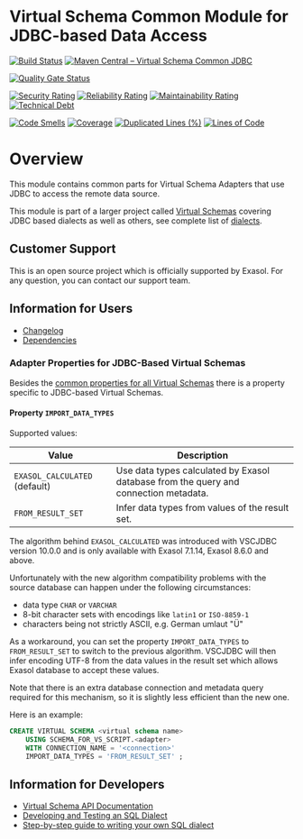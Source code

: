 # Virtual Schema Common Module for JDBC-based Data Access

[![Build Status](https://github.com/exasol/virtual-schema-common-jdbc/actions/workflows/ci-build.yml/badge.svg)](https://github.com/exasol/virtual-schema-common-jdbc/actions/workflows/ci-build.yml)
[![Maven Central – Virtual Schema Common JDBC](https://img.shields.io/maven-central/v/com.exasol/virtual-schema-common-jdbc)](https://search.maven.org/artifact/com.exasol/virtual-schema-common-jdbc)

[![Quality Gate Status](https://sonarcloud.io/api/project_badges/measure?project=com.exasol%3Avirtual-schema-common-jdbc&metric=alert_status)](https://sonarcloud.io/dashboard?id=com.exasol%3Avirtual-schema-common-jdbc)

[![Security Rating](https://sonarcloud.io/api/project_badges/measure?project=com.exasol%3Avirtual-schema-common-jdbc&metric=security_rating)](https://sonarcloud.io/dashboard?id=com.exasol%3Avirtual-schema-common-jdbc)
[![Reliability Rating](https://sonarcloud.io/api/project_badges/measure?project=com.exasol%3Avirtual-schema-common-jdbc&metric=reliability_rating)](https://sonarcloud.io/dashboard?id=com.exasol%3Avirtual-schema-common-jdbc)
[![Maintainability Rating](https://sonarcloud.io/api/project_badges/measure?project=com.exasol%3Avirtual-schema-common-jdbc&metric=sqale_rating)](https://sonarcloud.io/dashboard?id=com.exasol%3Avirtual-schema-common-jdbc)
[![Technical Debt](https://sonarcloud.io/api/project_badges/measure?project=com.exasol%3Avirtual-schema-common-jdbc&metric=sqale_index)](https://sonarcloud.io/dashboard?id=com.exasol%3Avirtual-schema-common-jdbc)

[![Code Smells](https://sonarcloud.io/api/project_badges/measure?project=com.exasol%3Avirtual-schema-common-jdbc&metric=code_smells)](https://sonarcloud.io/dashboard?id=com.exasol%3Avirtual-schema-common-jdbc)
[![Coverage](https://sonarcloud.io/api/project_badges/measure?project=com.exasol%3Avirtual-schema-common-jdbc&metric=coverage)](https://sonarcloud.io/dashboard?id=com.exasol%3Avirtual-schema-common-jdbc)
[![Duplicated Lines (%)](https://sonarcloud.io/api/project_badges/measure?project=com.exasol%3Avirtual-schema-common-jdbc&metric=duplicated_lines_density)](https://sonarcloud.io/dashboard?id=com.exasol%3Avirtual-schema-common-jdbc)
[![Lines of Code](https://sonarcloud.io/api/project_badges/measure?project=com.exasol%3Avirtual-schema-common-jdbc&metric=ncloc)](https://sonarcloud.io/dashboard?id=com.exasol%3Avirtual-schema-common-jdbc)

# Overview

This module contains common parts for Virtual Schema Adapters that use JDBC to access the remote data source.

This module is part of a larger project called [Virtual Schemas](https://github.com/exasol/virtual-schemas) covering JDBC based dialects as well as others, see complete list of [dialects](https://github.com/exasol/virtual-schemas/blob/main/doc/user-guide/dialects.md).


## Customer Support

This is an open source project which is officially supported by Exasol. For any question, you can contact our support team.

## Information for Users

* [Changelog](doc/changes/changelog.md)
* [Dependencies](dependencies.md)

### Adapter Properties for JDBC-Based Virtual Schemas

Besides the [common properties for all Virtual Schemas](https://docs.exasol.com/db/latest/database_concepts/virtual_schema/adapter_properties.htm#VirtualSchemaProperties) there is a property specific to JDBC-based Virtual Schemas.

#### Property `IMPORT_DATA_TYPES`

Supported values:

| Value | Description |
|-------|-------------|
| `EXASOL_CALCULATED` (default) | Use data types calculated by Exasol database from the query and connection metadata. |
| `FROM_RESULT_SET` | Infer data types from values of the result set. |

The algorithm behind `EXASOL_CALCULATED` was introduced with VSCJDBC version 10.0.0 and is only available with Exasol 7.1.14, Exasol 8.6.0 and above.

Unfortunately with the new algorithm compatibility problems with the source database can happen under the following circumstances:

* data type `CHAR` or `VARCHAR`
* 8-bit character sets with encodings like `latin1` or `ISO-8859-1`
* characters being not strictly ASCII, e.g. German umlaut "Ü"

As a workaround, you can set the property `IMPORT_DATA_TYPES` to `FROM_RESULT_SET` to switch to the previous algorithm. VSCJDBC will then infer encoding UTF-8 from the data values in the result set which allows Exasol database to accept these values.

Note that there is an extra database connection and metadata query required for this mechanism, so it is slightly less efficient than the new one.

Here is an example:

```sql
CREATE VIRTUAL SCHEMA <virtual schema name>
    USING SCHEMA_FOR_VS_SCRIPT.<adapter>
    WITH CONNECTION_NAME = '<connection>'
    IMPORT_DATA_TYPES = 'FROM_RESULT_SET' ;
```

## Information for Developers

* [Virtual Schema API Documentation][vs-api]
* [Developing and Testing an SQL Dialect](doc/development/developing_a_dialect.md)
* [Step-by-step guide to writing your own SQL dialect](doc/development/step_by_step_guide_to_writing_your_own_dialect.md)

[vs-api]: https://github.com/exasol/virtual-schema-common-java/blob/main/doc/development/api/virtual_schema_api.md
